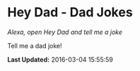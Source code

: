 # Hey Dad - Dad Jokes
*Alexa, open Hey Dad and tell me a joke*

Tell me a dad joke!

**Last Updated:** 2016-03-04 15:55:59